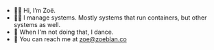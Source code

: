 - 🧚‍♀️ Hi, I’m Zoë.
- 👩‍💻 I manage systems. Mostly systems that run containers, but other systems as well. 
- 💃 When I'm not doing that, I dance. 
- 📨 You can reach me at zoe@zoeblan.co



<!---
VirtualDisk/VirtualDisk is a ✨ special ✨ repository because its `README.md` (this file) appears on your GitHub profile.
You can click the Preview link to take a look at your changes.
--->
